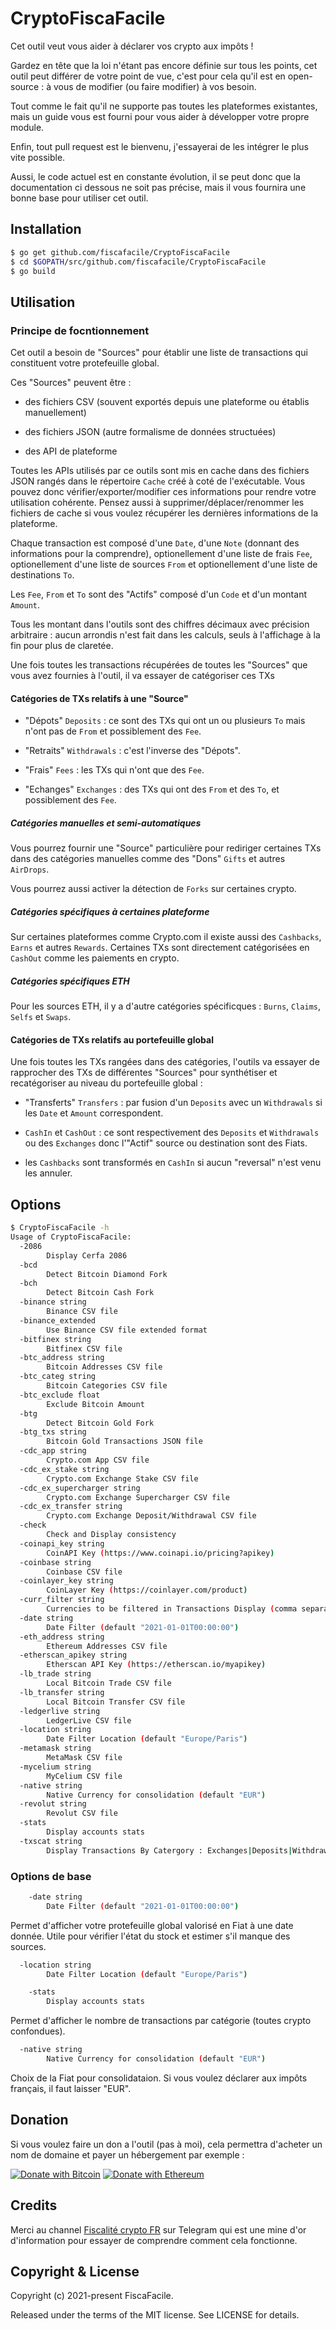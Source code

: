 # CryptoFiscaFacile

Cet outil veut vous aider à déclarer vos crypto aux impôts !

Gardez en tête que la loi n'étant pas encore définie sur tous les points, cet outil peut différer de votre point de vue, c'est pour cela qu'il est en open-source : à vous de modifier (ou faire modifier) à vos besoin.

Tout comme le fait qu'il ne supporte pas toutes les plateformes existantes, mais un guide vous est fourni pour vous aider à développer votre propre module.

Enfin, tout pull request est le bienvenu, j'essayerai de les intégrer le plus vite possible.

Aussi, le code actuel est en constante évolution, il se peut donc que la documentation ci dessous ne soit pas précise, mais il vous fournira une bonne base pour utiliser cet outil.

## Installation

```bash
$ go get github.com/fiscafacile/CryptoFiscaFacile
$ cd $GOPATH/src/github.com/fiscafacile/CryptoFiscaFacile
$ go build
```

## Utilisation

### Principe de focntionnement

Cet outil a besoin de "Sources" pour établir une liste de transactions qui constituent votre protefeuille global.

Ces "Sources" peuvent être :

- des fichiers CSV (souvent exportés depuis une plateforme ou établis manuellement)

- des fichiers JSON (autre formalisme de données structuées)

- des API de plateforme

Toutes les APIs utilisés par ce outils sont mis en cache dans des fichiers JSON rangés dans le répertoire `Cache` créé à coté de l'exécutable. Vous pouvez donc vérifier/exporter/modifier ces informations pour rendre votre utilisation cohérente. Pensez aussi à supprimer/déplacer/renommer les fichiers de cache si vous voulez récupérer les dernières informations de la plateforme.

Chaque transaction est composé d'une `Date`, d'une `Note` (donnant des informations pour la comprendre), optionellement d'une liste de frais `Fee`, optionellement d'une liste de sources `From` et optionellement d'une liste de destinations `To`.

Les `Fee`, `From` et `To` sont des "Actifs" composé d'un `Code` et d'un montant `Amount`.

Tous les montant dans l'outils sont des chiffres décimaux avec précision arbitraire : aucun arrondis n'est fait dans les calculs, seuls à l'affichage à la fin pour plus de claretée.

Une fois toutes les transactions récupérées de toutes les "Sources" que vous avez fournies à l'outil, il va essayer de catégoriser ces TXs

#### Catégories de TXs relatifs à une "Source"

- "Dépots" `Deposits` : ce sont des TXs qui ont un ou plusieurs `To` mais n'ont pas de `From` et possiblement des `Fee`.

- "Retraits" `Withdrawals` : c'est l'inverse des "Dépots".

- "Frais" `Fees` : les TXs qui n'ont que des `Fee`.

- "Echanges" `Exchanges` : des TXs qui ont des `From` et des `To`, et possiblement des `Fee`.

##### Catégories manuelles et semi-automatiques

Vous pourrez fournir une "Source" particulière pour rediriger certaines TXs dans des catégories manuelles comme des "Dons" `Gifts` et autres `AirDrops`.

Vous pourrez aussi activer la détection de `Forks` sur certaines crypto.

##### Catégories spécifiques à certaines plateforme

Sur certaines plateformes comme Crypto.com il existe aussi des `Cashbacks`, `Earns` et autres `Rewards`. Certaines TXs sont directement catégorisées en `CashOut` comme les paiements en crypto.

##### Catégories spécifiques ETH

Pour les sources ETH, il y a d'autre catégories spécificques : `Burns`, `Claims`, `Selfs` et `Swaps`.

#### Catégories de TXs relatifs au portefeuille global

Une fois toutes les TXs rangées dans des catégories, l'outils va essayer de rapprocher des TXs de différentes "Sources" pour synthétiser et recatégoriser au niveau du portefeuille global :

- "Transferts" `Transfers` : par fusion d'un `Deposits` avec un `Withdrawals` si les `Date` et `Amount` correspondent.

- `CashIn` et `CashOut` : ce sont respectivement des `Deposits` et `Withdrawals` ou des `Exchanges` donc l'"Actif" source ou destination sont des Fiats.

- les `Cashbacks` sont transformés en `CashIn` si aucun "reversal" n'est venu les annuler.

## Options

```bash
$ CryptoFiscaFacile -h
Usage of CryptoFiscaFacile:
  -2086
        Display Cerfa 2086
  -bcd
        Detect Bitcoin Diamond Fork
  -bch
        Detect Bitcoin Cash Fork
  -binance string
        Binance CSV file
  -binance_extended
        Use Binance CSV file extended format
  -bitfinex string
        Bitfinex CSV file
  -btc_address string
        Bitcoin Addresses CSV file
  -btc_categ string
        Bitcoin Categories CSV file
  -btc_exclude float
        Exclude Bitcoin Amount
  -btg
        Detect Bitcoin Gold Fork
  -btg_txs string
        Bitcoin Gold Transactions JSON file
  -cdc_app string
        Crypto.com App CSV file
  -cdc_ex_stake string
        Crypto.com Exchange Stake CSV file
  -cdc_ex_supercharger string
        Crypto.com Exchange Supercharger CSV file
  -cdc_ex_transfer string
        Crypto.com Exchange Deposit/Withdrawal CSV file
  -check
        Check and Display consistency
  -coinapi_key string
        CoinAPI Key (https://www.coinapi.io/pricing?apikey)
  -coinbase string
        Coinbase CSV file
  -coinlayer_key string
        CoinLayer Key (https://coinlayer.com/product)
  -curr_filter string
        Currencies to be filtered in Transactions Display (comma separated list)
  -date string
        Date Filter (default "2021-01-01T00:00:00")
  -eth_address string
        Ethereum Addresses CSV file
  -etherscan_apikey string
        Etherscan API Key (https://etherscan.io/myapikey)
  -lb_trade string
        Local Bitcoin Trade CSV file
  -lb_transfer string
        Local Bitcoin Transfer CSV file
  -ledgerlive string
        LedgerLive CSV file
  -location string
        Date Filter Location (default "Europe/Paris")
  -metamask string
        MetaMask CSV file
  -mycelium string
        MyCelium CSV file
  -native string
        Native Currency for consolidation (default "EUR")
  -revolut string
        Revolut CSV file
  -stats
        Display accounts stats
  -txscat string
        Display Transactions By Catergory : Exchanges|Deposits|Withdrawals|CashIn|CashOut|etc
```
### Options de base

```bash
	-date string
        Date Filter (default "2021-01-01T00:00:00")
```
Permet d'afficher votre protefeuille global valorisé en Fiat à une date donnée.
Utile pour vérifier l'état du stock et estimer s'il manque des sources.

```bash
  -location string
        Date Filter Location (default "Europe/Paris")
```

```bash
	-stats
        Display accounts stats
```
Permet d'afficher le nombre de transactions par catégorie (toutes crypto confondues).

```bash
  -native string
        Native Currency for consolidation (default "EUR")
```
Choix de la Fiat pour consolidataion. Si vous voulez déclarer aux impôts français, il faut laisser "EUR".


## Donation

Si vous voulez faire un don a l'outil (pas à moi), cela permettra d'acheter un nom de domaine et payer un hébergement par exemple :

[![Donate with Bitcoin](https://en.cryptobadges.io/badge/small/36BTpmPbZaG2e5DyMpjEfDeEaiwjR8jGUM)](https://en.cryptobadges.io/donate/36BTpmPbZaG2e5DyMpjEfDeEaiwjR8jGUM)
[![Donate with Ethereum](https://en.cryptobadges.io/badge/small/0x9302F624d2C35fe880BFce22A36917b5dB5FAFeD)](https://en.cryptobadges.io/donate/0x9302F624d2C35fe880BFce22A36917b5dB5FAFeD)

## Credits

Merci au channel [Fiscalité crypto FR](t.me/fiscalitecryptofr) sur Telegram qui est une mine d'or d'information pour essayer de comprendre comment cela fonctionne.

## Copyright & License

Copyright (c) 2021-present FiscaFacile.

Released under the terms of the MIT license. See LICENSE for details.
